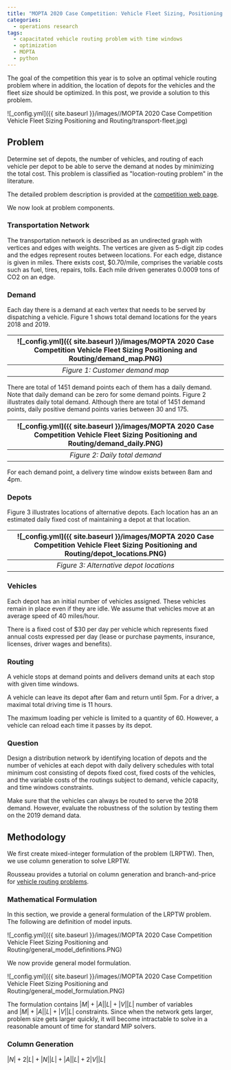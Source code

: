 ```yaml
---
title: "MOPTA 2020 Case Competition: Vehicle Fleet Sizing, Positioning and Routing"
categories:
  - operations research
tags:
  - capacitated vehicle routing problem with time windows
  - optimization
  - MOPTA
  - python
--- 
```


The goal of the competition this year is to solve an
optimal vehicle routing problem where in addition, the
location of depots for the vehicles and the fleet size
should be optimized. In this post, we provide a solution
to this problem.

![_config.yml]({{ site.baseurl }}/images//MOPTA 2020 Case Competition Vehicle Fleet Sizing Positioning and Routing/transport-fleet.jpg)

## Problem

Determine set of depots, the number of vehicles, and routing of each vehicle per depot 
to be able to serve the demand at nodes by minimizing the total cost. 
This problem is classified
as "location-routing problem" in the literature.

The detailed problem description is provided at the 
[competition web page](https://coral.ise.lehigh.edu/~mopta/mopta2020/AIMMS_MOPTA_case_2020.pdf).

We now look at problem components.

### Transportation Network

The transportation network is described as an undirected graph with vertices and edges with weights.
The vertices are given as 5-digit zip codes and the edges represent routes between locations.
For each edge, distance is given in miles. There exists cost, $0.70/mile, 
comprises the variable costs such as fuel, tires, repairs, tolls. 
Each mile driven generates 0.0009 tons of CO2 on an edge. 

### Demand

Each day there is a demand at each vertex that needs to be served by dispatching a vehicle.
Figure 1 shows total demand locations for the years 2018 and 2019. 

| ![_config.yml]({{ site.baseurl }}/images/MOPTA 2020 Case Competition Vehicle Fleet Sizing Positioning and Routing/demand_map.PNG) | 
|:--:| 
| *Figure 1: Customer demand map* |

There are total of 1451 demand points each of them has a daily demand. Note that 
daily demand can be zero for some demand points. Figure 2 illustrates daily total demand.
Although there are total of 1451 demand points, daily positive demand points varies between
30 and 175. 

| ![_config.yml]({{ site.baseurl }}/images/MOPTA 2020 Case Competition Vehicle Fleet Sizing Positioning and Routing/demand_daily.PNG) | 
|:--:| 
| *Figure 2: Daily total demand* |

For each demand point, a delivery time window exists between 8am and 4pm. 

### Depots

Figure 3 illustrates locations of alternative depots. Each location has an
an estimated daily fixed cost of maintaining a depot at that location. 

| ![_config.yml]({{ site.baseurl }}/images/MOPTA 2020 Case Competition Vehicle Fleet Sizing Positioning and Routing/depot_locations.PNG) | 
|:--:| 
| *Figure 3: Alternative depot locations* |

### Vehicles

Each depot has an initial number of vehicles assigned. These vehicles remain in place
even if they are idle. We assume that vehicles move at an average speed of 40 miles/hour.

There is a fixed cost of $30 per day per vehicle which represents fixed annual 
costs expressed per day (lease or purchase payments, insurance, licenses, 
driver wages and benefits). 

### Routing

A vehicle stops at demand points and delivers demand units at each stop
with given time windows.

A vehicle can leave its depot after 6am and return until 5pm.
For a driver, a maximal total driving time is 11 hours. 

The maximum loading per vehicle is limited to a quantity of 60. 
However, a vehicle can reload each time it passes by its depot.

### Question

Design a distribution network by identifying location of depots and
the number of vehicles at each depot with daily delivery schedules with total minimum
cost consisting of depots fixed cost, 
fixed costs of the vehicles, and the variable costs of the routings subject to
demand, vehicle capacity, and time windows constraints.

Make sure that the vehicles can always be routed to serve the 2018 demand. 
However, evaluate the robustness of the solution by testing them on the 2019 demand data.

## Methodology

We first create mixed-integer formulation of the problem (LRPTW). 
Then, we use column generation to solve LRPTW. 

Rousseau provides a tutorial on column generation and branch-and-price 
for [vehicle routing problems](https://symposia.cirrelt.ca/system/documents/000/000/254/Rousseau_original.pdf?1464701234).

### Mathematical Formulation

In this section, we provide a general formulation of the LRPTW problem. The following are
definition of model inputs.

![_config.yml]({{ site.baseurl }}/images//MOPTA 2020 Case Competition Vehicle Fleet Sizing Positioning and Routing/general_model_definitions.PNG)

We now provide general model formulation.

![_config.yml]({{ site.baseurl }}/images//MOPTA 2020 Case Competition Vehicle Fleet Sizing Positioning and Routing/general_model_formulation.PNG)

The formulation contains $|M| + |A||L| + |V||L|$ number of variables  
and $|M| + |A||L| + |V||L|$ constraints. Since when the network gets larger, 
problem size gets larger quickly, 
it will become intractable to solve in a reasonable amount of time for standard MIP solvers.

### Column Generation

$|N| + 2|L| + |N||L| + |A||L| + 2|V||L|$